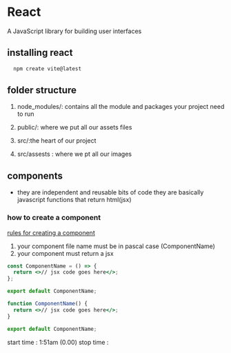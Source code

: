 # React

A JavaScript library for building user interfaces

## installing react

```bash
  npm create vite@latest
```

## folder structure

1. node_modules/: contains all the module and packages your project need to run

2. public/: where we put all our assets files

3. src/:the heart of our project

4. src/assests : where we pt all our images

## components

- they are independent and reusable bits of code they are basically javascript functions that return html(jsx)

### how to create a component

<u>rules for creating a component</u>

1. your component file name must be in pascal case (ComponentName)
2. your component must return a jsx

```jsx
const ComponentName = () => {
  return <>// jsx code goes here</>;
};

export default ComponentName;

function ComponentName() {
  return <>// jsx code goes here</>;
}

export default ComponentName;
```



 

start time : 1:51am (0.00)
stop time :
